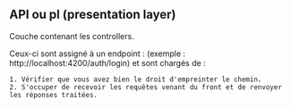 ## API ou pl (presentation layer)

Couche contenant les controllers.

Ceux-ci sont assigné à un endpoint : (exemple : http://localhost:4200/auth/login) et sont
chargés de :

    1. Vérifier que vous avez bien le droit d'empreinter le chemin.
    2. S'occuper de recevoir les requêtes venant du front et de renvoyer les réponses traitées.